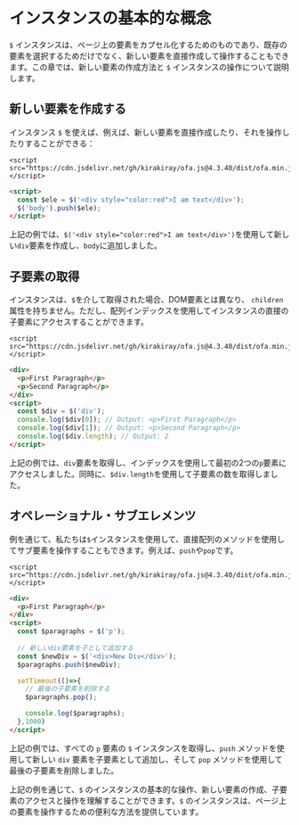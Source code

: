 # インスタンスの基本的な概念

`$` インスタンスは、ページ上の要素をカプセル化するためのものであり、既存の要素を選択するためだけでなく、新しい要素を直接作成して操作することもできます。この章では、新しい要素の作成方法と `$` インスタンスの操作について説明します。

## 新しい要素を作成する

インスタンス `$` を使えば、例えば、新しい要素を直接作成したり、それを操作したりすることができる：

<html-viewer>

```
<script src="https://cdn.jsdelivr.net/gh/kirakiray/ofa.js@4.3.40/dist/ofa.min.js"></script>
```

```html
<script>
  const $ele = $('<div style="color:red">I am text</div>');
  $('body').push($ele);
</script>
```

</html-viewer>

上記の例では、`$('<div style="color:red">I am text</div>')`を使用して新しい`div`要素を作成し、`body`に追加しました。

## 子要素の取得

インスタンスは、`$`を介して取得された場合、DOM要素とは異なり、 `children`属性を持ちません。ただし、配列インデックスを使用してインスタンスの直接の子要素にアクセスすることができます。

<html-viewer>

```
<script src="https://cdn.jsdelivr.net/gh/kirakiray/ofa.js@4.3.40/dist/ofa.min.js"></script>
```

```html
<div>
  <p>First Paragraph</p>
  <p>Second Paragraph</p>
</div>
<script>
  const $div = $('div');
  console.log($div[0]); // Output: <p>First Paragraph</p>
  console.log($div[1]); // Output: <p>Second Paragraph</p>
  console.log($div.length); // Output: 2
</script>
```

</html-viewer>

上記の例では、`div`要素を取得し、インデックスを使用して最初の2つの`p`要素にアクセスしました。同時に、`$div.length`を使用して子要素の数を取得しました。

## オペレーショナル・サブエレメンツ

例を通じて、私たちは`$`インスタンスを使用して、直接配列のメソッドを使用してサブ要素を操作することもできます。例えば、`push`や`pop`です。


<html-viewer>

```
<script src="https://cdn.jsdelivr.net/gh/kirakiray/ofa.js@4.3.40/dist/ofa.min.js"></script>
```

```html
<div>
  <p>First Paragraph</p>
</div>
<script>
  const $paragraphs = $('p');
  
  // 新しいdiv要素を子として追加する
  const $newDiv = $('<div>New Div</div>');
  $paragraphs.push($newDiv);

  setTimeout(()=>{
    // 最後の子要素を削除する
    $paragraphs.pop();

    console.log($paragraphs);
  },1000)
</script>
```

</html-viewer>

上記の例では、すべての `p` 要素の `$` インスタンスを取得し、`push` メソッドを使用して新しい `div` 要素を子要素として追加し、そして `pop` メソッドを使用して最後の子要素を削除しました。

上記の例を通じて、`$` のインスタンスの基本的な操作、新しい要素の作成、子要素のアクセスと操作を理解することができます。`$` のインスタンスは、ページ上の要素を操作するための便利な方法を提供しています。